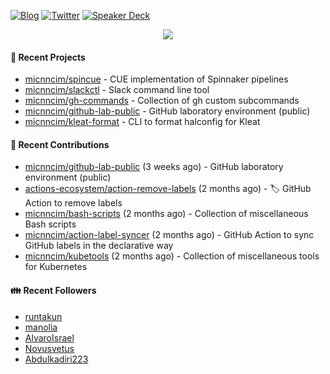 [![Blog](https://img.shields.io/badge/Blog-0?style=flat-square&logo=gatsby&color=181717&logoColor=white)](https://micnncim.com)
[![Twitter](https://img.shields.io/badge/Twitter-0?style=flat-square&logo=twitter&color=1DA1F2&logoColor=white)](https://twitter.com/micnncim)
[![Speaker Deck](https://img.shields.io/badge/Speaker_Deck-0?style=flat-square&logo=speaker-deck&color=009287&logoColor=white)](https://speakerdeck.com/micnncim)

<p align="center">
<img src="https://github-readme-stats.vercel.app/api?username=micnncim&show_icons=true&count_private=true" />
</p>

#### 🍎 Recent Projects

- [micnncim/spincue](https://github.com/micnncim/spincue) - CUE implementation of Spinnaker pipelines
- [micnncim/slackctl](https://github.com/micnncim/slackctl) - Slack command line tool
- [micnncim/gh-commands](https://github.com/micnncim/gh-commands) - Collection of gh custom subcommands
- [micnncim/github-lab-public](https://github.com/micnncim/github-lab-public) - GitHub laboratory environment (public)
- [micnncim/kleat-format](https://github.com/micnncim/kleat-format) - CLI to format halconfig for Kleat

#### 🌱 Recent Contributions

- [micnncim/github-lab-public](https://github.com/micnncim/github-lab-public) (3 weeks ago) - GitHub laboratory environment (public)
- [actions-ecosystem/action-remove-labels](https://github.com/actions-ecosystem/action-remove-labels) (2 months ago) - 🏷️ GitHub Action to remove labels
- [micnncim/bash-scripts](https://github.com/micnncim/bash-scripts) (2 months ago) - Collection of miscellaneous Bash scripts
- [micnncim/action-label-syncer](https://github.com/micnncim/action-label-syncer) (2 months ago) - GitHub Action to sync GitHub labels in the declarative way
- [micnncim/kubetools](https://github.com/micnncim/kubetools) (2 months ago) - Collection of miscellaneous tools for Kubernetes

#### 👪  Recent Followers

- [runtakun](https://github.com/runtakun)
- [manolia](https://github.com/manolia)
- [AlvaroIsrael](https://github.com/AlvaroIsrael)
- [Novusvetus](https://github.com/Novusvetus)
- [Abdulkadiri223](https://github.com/Abdulkadiri223)

